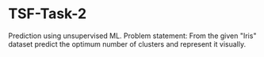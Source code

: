 # TSF-Task-2
Prediction using unsupervised ML. 
Problem statement: From the given "Iris" dataset predict the optimum number of clusters and represent it
visually. 
